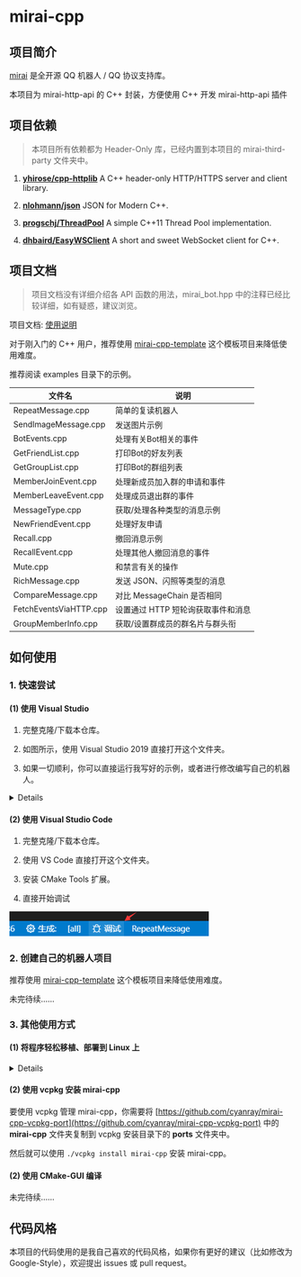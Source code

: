 # mirai-cpp

## 项目简介

[mirai](https://github.com/mamoe/mirai) 是全开源 QQ 机器人 / QQ 协议支持库。

本项目为 mirai-http-api 的 C++ 封装，方便使用 C++ 开发 mirai-http-api 插件

## 项目依赖

> 本项目所有依赖都为 Header-Only 库，已经内置到本项目的 mirai-third-party 文件夹中。

1. [**yhirose/cpp-httplib**](https://github.com/yhirose/cpp-httplib) A C++ header-only HTTP/HTTPS server and client library.

2. [**nlohmann/json**](https://github.com/nlohmann/json) JSON for Modern C++.

3. [**progschj/ThreadPool**](https://github.com/progschj/ThreadPool) A simple C++11 Thread Pool implementation.

4. [**dhbaird/EasyWSClient**](https://github.com/dhbaird/easywsclient) A short and sweet WebSocket client for C++.

## 项目文档

> 项目文档没有详细介绍各 API 函数的用法，mirai_bot.hpp 中的注释已经比较详细，如有疑惑，建议浏览。

项目文档: [使用说明](doc/使用说明.md)

对于刚入门的 C++ 用户，推荐使用 [mirai-cpp-template](https://github.com/cyanray/mirai-cpp-template) 这个模板项目来降低使用难度。

推荐阅读 examples 目录下的示例。

| 文件名               | 说明                         |
|----------------------|------------------------------|
| RepeatMessage.cpp    | 简单的复读机器人             |
| SendImageMessage.cpp | 发送图片示例                 |
| BotEvents.cpp        | 处理有关Bot相关的事件        |
| GetFriendList.cpp    | 打印Bot的好友列表            |
| GetGroupList.cpp     | 打印Bot的群组列表            |
| MemberJoinEvent.cpp  | 处理新成员加入群的申请和事件 |
| MemberLeaveEvent.cpp | 处理成员退出群的事件         |
| MessageType.cpp      | 获取/处理各种类型的消息示例  |
| NewFriendEvent.cpp   | 处理好友申请                 |
| Recall.cpp           | 撤回消息示例                 |
| RecallEvent.cpp      | 处理其他人撤回消息的事件     |
| Mute.cpp             | 和禁言有关的操作             |
| RichMessage.cpp      | 发送 JSON、闪照等类型的消息  |
| CompareMessage.cpp   | 对比 MessageChain 是否相同   |
| FetchEventsViaHTTP.cpp| 设置通过 HTTP 短轮询获取事件和消息 |
| GroupMemberInfo.cpp  | 获取/设置群成员的群名片与群头衔 |

## 如何使用

### 1. 快速尝试

#### (1) 使用 Visual Studio

1. 完整克隆/下载本仓库。

2. 如图所示，使用 Visual Studio 2019 直接打开这个文件夹。

3. 如果一切顺利，你可以直接运行我写好的示例，或者进行修改编写自己的机器人。

<details>

![使用 VS 直接打开 mirai-cpp 文件夹](./doc/pic/vs_1.png)

![开始运行 examples](./doc/pic/vs_2.png)

</details>

#### (2) 使用 Visual Studio Code

1. 完整克隆/下载本仓库。

2. 使用 VS Code 直接打开这个文件夹。

3. 安装 CMake Tools 扩展。

4. 直接开始调试

![vsc 开始调试](./doc/pic/vsc.png)

### 2. 创建自己的机器人项目

推荐使用 [mirai-cpp-template](https://github.com/cyanray/mirai-cpp-template) 这个模板项目来降低使用难度。

未完待续……

### 3. 其他使用方式

#### (1) 将程序轻松移植、部署到 Linux 上

<details>

(以下内容基于 “快速尝试”，请先完成“快速尝试”。)

上面的内容介绍了如何在 Windows 上开发使用 mirai-cpp 的程序，下面来介绍如何将你的程序移植到 Linux 平台，以便将程序部署到 Linux 服务器上。

为了易于讲解与操作，以下内容在 **WSL** (**W**indows **S**ubsystem for **L**inux) 上进行。这里不对如何安装 WSL 进行说明，关于如何安装 WSL 还请自行查阅资料。

打开在 “快速尝试” 中用到的项目。按照如图所示步骤，创建一个针对 WSL 平台的配置。因为我的 WSL 安装了 GCC 编译器，所以这里选择 **WSL-GCC-Releas**。

![创建WSL-GCC平台配置1](./doc/pic/vs_3.png)

![创建WSL-GCC平台配置2](./doc/pic/vs_configure_linux_project.png)

如果一切顺利，等待 CMake 缓存生成成功后，即可编译出 Linux 平台的可执行文件。

</details>

#### (2) 使用 vcpkg 安装 mirai-cpp

要使用 vcpkg 管理 mirai-cpp，你需要将 [https://github.com/cyanray/mirai-cpp-vcpkg-port](https://github.com/cyanray/mirai-cpp-vcpkg-port) 中的 **mirai-cpp** 文件夹复制到 vcpkg 安装目录下的 **ports** 文件夹中。

然后就可以使用 `./vcpkg install mirai-cpp` 安装 mirai-cpp。

#### (2) 使用 CMake-GUI 编译

未完待续……

## 代码风格

本项目的代码使用的是我自己喜欢的代码风格，如果你有更好的建议（比如修改为 Google-Style），欢迎提出 issues 或 pull request。
